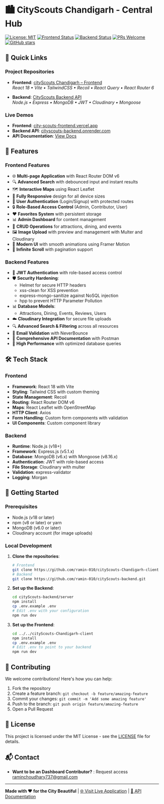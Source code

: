 # 🏙️ CityScouts Chandigarh - Central Hub

[![License: MIT](https://img.shields.io/badge/License-MIT-yellow.svg)](https://opensource.org/licenses/MIT)
[![Frontend Status](https://img.shields.io/website?down_message=offline&label=Frontend&up_message=Live&url=https%3A%2F%2Fcity-scouts-frontend.vercel.app%2F)](https://city-scouts-frontend.vercel.app/)
[![Backend Status](https://img.shields.io/website?down_message=offline&label=Backend%20API&up_message=Live&url=https%3A%2F%2Fcityscouts-backend.onrender.com)](https://cityscouts-backend.onrender.com)
[![PRs Welcome](https://img.shields.io/badge/PRs-welcome-brightgreen.svg)](https://github.com/ramin-010/cityScouts-Chandigarh/pulls)
[![GitHub stars](https://img.shields.io/github/stars/ramin-010/cityScouts-Chandigarh?style=social)](https://github.com/ramin-010/cityScouts-Chandigarh/stargazers)

## 🔗 Quick Links

### Project Repositories
- **Frontend**: [cityScouts Chandigarh – Frontend](https://github.com/ramin-010/cityScouts-frontend)  
  _React 18 • Vite • TailwindCSS • Recoil • React Query • React Router 6_

- **Backend**: [CityScouts Backend API](https://github.com/ramin-010/cityScouts-backend)  
  _Node.js • Express • MongoDB • JWT • Cloudinary • Mongoose_

### Live Demos
- **Frontend**: [city-scouts-frontend.vercel.app](https://city-scouts-frontend.vercel.app/)
- **Backend API**: [cityscouts-backend.onrender.com](https://cityscouts-backend.onrender.com)
- **API Documentation**: [View Docs](https://documenter.getpostman.com/view/your-doc-link)

## 🌟 Features

### Frontend Features
- 🌐 **Multi-page Application** with React Router DOM v6
- 🔍 **Advanced Search** with debounced input and instant results
- 🗺️ **Interactive Maps** using React Leaflet
- 📱 **Fully Responsive** design for all device sizes
- 👤 **User Authentication** (Login/Signup) with protected routes
- 🔒 **Role-Based Access Control** (Admin, Contributor, User)
- ❤️ **Favorites System** with persistent storage
- 📊 **Admin Dashboard** for content management
- 📝 **CRUD Operations** for attractions, dining, and events
- 🖼️ **Image Upload** with preview and management with Multer and Cloudinary
- 🎨 **Modern UI** with smooth animations using Framer Motion
- 🔄 **Infinite Scroll** with pagination support

### Backend Features
- 🔐 **JWT Authentication** with role-based access control
- 🛡️ **Security Hardening**:
  - Helmet for secure HTTP headers
  - xss-clean for XSS prevention
  - express-mongo-sanitize against NoSQL injection
  - hpp to prevent HTTP Parameter Pollution
- 📊 **Database Models**:
  - Attractions, Dining, Events, Reviews, Users
- ☁️ **Cloudinary Integration** for secure file uploads
- 🔍 **Advanced Search & Filtering** across all resources
- 📧 **Email Validation** with NeverBounce
- 📝 **Comprehensive API Documentation** with Postman
- 🚀 **High Performance** with optimized database queries

## 🛠 Tech Stack

### Frontend
- **Framework**: React 18 with Vite
- **Styling**: Tailwind CSS with custom theming
- **State Management**: Recoil
- **Routing**: React Router DOM v6
- **Maps**: React Leaflet with OpenStreetMap
- **HTTP Client**: Axios
- **Form Handling**: Custom form components with validation
- **UI Components**: Custom component library

### Backend
- **Runtime**: Node.js (v18+)
- **Framework**: Express.js (v5.1.x)
- **Database**: MongoDB (v6.x) with Mongoose (v8.16.x)
- **Authentication**: JWT with role-based access
- **File Storage**: Cloudinary with multer
- **Validation**: express-validator
- **Logging**: Morgan

## 🚀 Getting Started

### Prerequisites
- Node.js (v18 or later)
- npm (v8 or later) or yarn
- MongoDB (v6.0 or later)
- Cloudinary account (for image uploads)

### Local Development

1. **Clone the repositories**:
   ```bash
   # Frontend
   git clone https://github.com/ramin-010/cityScouts-Chandigarh-client.git
   # Backend
   git clone https://github.com/ramin-010/cityScouts-backend.git
   ```

2. **Set up the Backend**:
   ```bash
   cd cityScouts-backend/server
   npm install
   cp .env.example .env
   # Edit .env with your configuration
   npm run dev
   ```

3. **Set up the Frontend**:
   ```bash
   cd ../../cityScouts-Chandigarh-client
   npm install
   cp .env.example .env
   # Edit .env to point to your backend
   npm run dev
   ```

## 🤝 Contributing

We welcome contributions! Here's how you can help:

1. Fork the repository
2. Create a feature branch: `git checkout -b feature/amazing-feature`
3. Commit your changes: `git commit -m 'Add some amazing feature'`
4. Push to the branch: `git push origin feature/amazing-feature`
5. Open a Pull Request

## 📄 License

This project is licensed under the MIT License - see the [LICENSE](LICENSE) file for details.

## 📬 Contact
- **Want to be an Dashboard Contributor?** : Request access raminchoudhary737@gmail.com


---

**Made with ❤️ for the City Beautiful** | [🌐 Visit Live Application](https://city-scouts-frontend.vercel.app/) | [📖 API Documentation](https://documenter.getpostman.com/view/your-doc-link)
